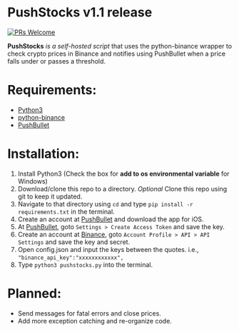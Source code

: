 # PushStocks v1.1 release

[![PRs Welcome](https://img.shields.io/badge/PRs-welcome-brightgreen.svg?style=flat-square)](http://makeapullrequest.com)

**PushStocks** *is a self-hosted script* that uses the python-binance wrapper to check crypto prices in Binance and notifies using PushBullet when a price falls under or passes a threshold.

# Requirements:
* [Python3](https://www.python.org)
* [python-binance](https://github.com/sammchardy/python-binance)
* [PushBullet](https://www.pushbullet.com)

# Installation:
1) Install Python3 (Check the box for **add to os environmental variable** for Windows)
2) Download/clone this repo to a directory. *Optional* Clone this repo using git to keep it updated.
3) Navigate to that directory using `cd` and type `pip install -r requirements.txt` in the terminal.
4) Create an account at [PushBullet](https://www.pushbullet.com) and download the app for iOS.
5) At [PushBullet](https://www.pushbullet.com), goto `Settings > Create Access Token` and save the key.
6) Create an account at [Binance](https://www.binance.com), goto `Account Profile > API > API Settings` and save the key and secret.
7) Open config.json and input the keys between the quotes. i.e., `"binance_api_key":"xxxxxxxxxxxx",`
8) Type `python3 pushstocks.py` into the terminal.

# Planned:
* Send messages for fatal errors and close prices.
* Add more exception catching and re-organize code.

